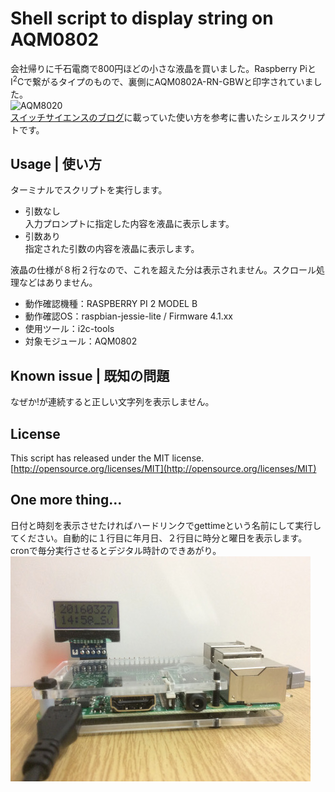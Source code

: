 # Shell script to display string on AQM0802
会社帰りに千石電商で800円ほどの小さな液晶を買いました。Raspberry PiとI<sup>2</sup>Cで繋がるタイプのもので、裏側にAQM0802A-RN-GBWと印字されていました。  
![AQM8020](./images/aqm8020.jpg)  
[スイッチサイエンスのブログ](http://mag.switch-science.com/2013/07/30/use-i2c-lcd-brakeout-board-on-raspberry-pi/)に載っていた使い方を参考に書いたシェルスクリプトです。  

## Usage | 使い方
ターミナルでスクリプトを実行します。  
- 引数なし  
 入力プロンプトに指定した内容を液晶に表示します。  
- 引数あり  
 指定された引数の内容を液晶に表示します。  

液晶の仕様が８桁２行なので、これを超えた分は表示されません。スクロール処理などはありません。  

- 動作確認機種：RASPBERRY PI 2 MODEL B  
- 動作確認OS：raspbian-jessie-lite / Firmware 4.1.xx  
- 使用ツール：i2c-tools  
- 対象モジュール：AQM0802  

## Known issue | 既知の問題
なぜか!が連続すると正しい文字列を表示しません。  

## License
This script has released under the MIT license.  
[http://opensource.org/licenses/MIT](http://opensource.org/licenses/MIT)  

## One more thing...
日付と時刻を表示させたければハードリンクでgettimeという名前にして実行してください。自動的に１行目に年月日、２行目に時分と曜日を表示します。  
cronで毎分実行させるとデジタル時計のできあがり。  
![デジタル時計Pi](./images/raspberrypi-with-aqm0802.jpg)  
